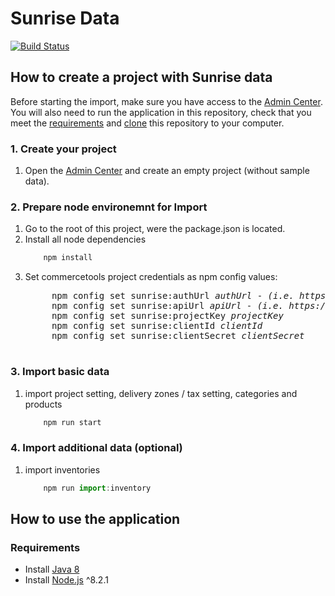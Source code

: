 # Sunrise Data

[![Build Status](https://travis-ci.org/commercetools/commercetools-sunrise-data.svg?branch=master)](https://travis-ci.org/commercetools/commercetools-sunrise-data)

## How to create a project with Sunrise data

Before starting the import, make sure you have access to the [Admin Center](https://admin.commercetools.com). You will also need to run the application in this repository, check that you meet the [requirements](#requirements) and [clone](https://help.github.com/articles/cloning-a-repository/) this repository to your computer.

### 1. Create your project
1. Open the [Admin Center](https://admin.commercetools.com) and create an empty project (without sample data).

### 2. Prepare node environemnt for Import
1. Go to the root of this project, were the package.json is located.
2. Install all node dependencies
    ```js
        npm install
    ```
3. Set commercetools project credentials as npm config values:
    <pre>
        npm config set sunrise:authUrl <i>authUrl</i> - <i>(i.e. https://auth.commercetools.com)</i>
        npm config set sunrise:apiUrl <i>apiUrl</i> - <i>(i.e. https://api.commercetools.com)</i>
        npm config set sunrise:projectKey <i>projectKey</i>
        npm config set sunrise:clientId <i>clientId</i>
        npm config set sunrise:clientSecret <i>clientSecret</i>
    </pre>

### 3. Import basic data
1. import project setting, delivery zones / tax setting, categories and products
    ```js
        npm run start
    ```

### 4. Import additional data (optional)
1. import inventories
    ```js
        npm run import:inventory
    ```

## How to use the application

### Requirements

- Install [Java 8](http://www.oracle.com/technetwork/java/javase/downloads/jdk8-downloads-2133151.html)
- Install [Node.js](https://nodejs.org/en/download/current/) ^8.2.1

